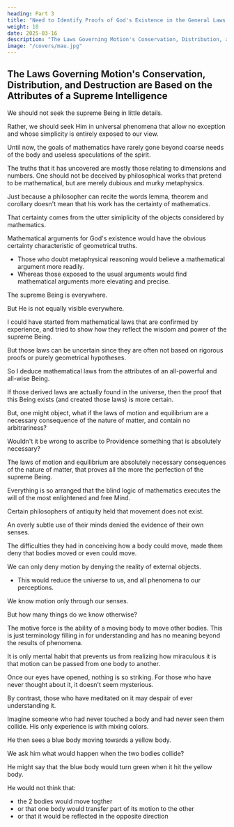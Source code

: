 ```yaml
---
heading: Part 3
title: "Need to Identify Proofs of God's Existence in the General Laws of Nature"
weight: 18
date: 2025-03-16
description: "The Laws Governing Motion's Conservation, Distribution, and Destruction are Based on the Attributes of a Supreme Intelligence"
image: "/covers/mau.jpg"
---
```



<!-- II. Need to Identify Proofs of God's Existence in the General Laws of Nature;  -->

## The Laws Governing Motion's Conservation, Distribution, and Destruction are Based on the Attributes of a Supreme Intelligence

We should not seek the supreme Being in little details.

<!--  in the parts of the universe of whose relationships we
know too little;  -->

Rather, we should seek Him in universal phenomena that allow no exception and whose simplicity is entirely exposed to our view.

<!-- Such research is more difficult than studying an insect, a flower, or similar things that Nature offers
to our eyes every moment. But we can be aided in our difficult march by a guide, one who is sure-footed
although he has not yet gone where we would like to go. -->

Until now, the goals of mathematics have rarely gone beyond coarse needs of the body and useless speculations of the spirit. 

The truths that it has uncovered are mostly those relating to dimensions and numbers. One should not be deceived by philosophical works that pretend to be mathematical, but are merely dubious and murky metaphysics. 

Just because a philosopher can recite the words lemma, theorem and corollary doesn't mean that his work has the certainty of mathematics. 

That certainty comes from the utter simiplicity of the objects considered by mathematics.

<!--  does not derive from big words, or even from the method used by geometers, but rather from 
 Let us see whether we can find a better use for mathematics. 
 -->

Mathematical arguments for God's existence would have the obvious certainty characteristic of geometrical truths.
- Those who doubt metaphysical reasoning would believe a mathematical argument more readily.
- Whereas those exposed to the usual arguments would find mathematical arguments more elevating and precise.

<!-- Therefore, let us not stop at simple speculation about the marvels of Nature. 

The organization of animals, the precise and many parts of insects, the enormous sizes and distances and revolutions of astronomical bodies, such arguments are better suited to amaze our mind than to clarify it.  -->

The supreme Being is everywhere.

But He is not equally visible everywhere. 

<!-- Let us seek Him in the simplest things, in the most fundamental laws of
Nature, in the universal rules by which movement is conserved, distributed or destroyed; and let us not seek
Him in phenomena that are merely complex consequences of these laws. -->

I could have started from mathematical laws that are confirmed by experience, and tried to show how they reflect the wisdom and power of the supreme Being. 

But those laws can be uncertain since they are often not based on rigorous proofs or purely geometrical hypotheses.

So I deduce mathematical laws from the attributes of an all-powerful and all-wise Being. 

If those derived laws are actually found in the universe, then the proof that this Being exists (and created those laws) is more certain. 

But, one might object, what if the laws of motion and equilibrium are a necessary consequence of the nature of matter, and contain no arbitrariness? 

Wouldn't it be wrong to ascribe to Providence something that is absolutely necessary?

The laws of motion and equilibrium are absolutely necessary consequences of the nature of matter, that proves all the more the perfection of the supreme Being.

Everything is so arranged that the blind logic of mathematics executes the will of the most enlightened and free Mind.

Certain philosophers of antiquity held that movement does not exist.

An overly subtle use of their minds denied the evidence of their own senses. 

The difficulties they had in conceiving how a body could move, made them deny that bodies moved or even could move. 

We can only deny motion by denying the reality of external objects.
- This would reduce the universe to us, and all phenomena to our perceptions.


We know motion only through our senses.

But how many things do we know otherwise? 

The motive force is the ability of a moving body to move other bodies. This is just terminology filling in for
understanding and has no meaning beyond the results of phenomena.

It is only mental habit that prevents us from realizing how miraculous it is that motion can be passed from one body to another. 

Once our eyes have opened, nothing is so striking. For those who have never thought about it, it doesn't seem mysterious.

By contrast, those who have meditated on it may despair of ever understanding it.

Imagine someone who had never touched a body and had never seen them collide. His only experience is with mixing colors.

He then sees a blue body moving towards a yellow body.

We ask him what would happen when the two bodies collide?

He might say that the blue body would turn green when it hit the yellow body.

He would not think that:
- the 2 bodies would move togther
- or that one body would transfer part of its motion to the other
- or that it would be reflected in the opposite direction


<!-- But would he guess that the two bodies would join together and move at a common
speed?  -->

<!-- so that it moves in the same direction at a
different speed? ? I don't think it would be possible to guess these things. -->
